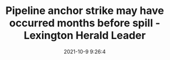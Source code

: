 ---
"title": "Pipeline anchor strike may have occurred months before spill - Lexington Herald Leader"
"date": "2021-10-9 9:26:4"
"feed_name": "GOOGLENEWSDRILLING"
"feed_website": "https://news.google.com/search?q=drilling%2Bincident&hl=en-US&gl=US&ceid=US:en"
"feed_rss": "https://news.google.com/rss/search?q=drilling%2Bincident&hl=en-US&gl=US&ceid=US:en"
"link": "https://www.kentucky.com/news/business/article254853762.html"
"source": "{'href': 'https://www.kentucky.com', 'title': 'Lexington Herald Leader'}"
"file": "_posts/2021-1-1-71fc2e6662989b2cff2f04d5acde4cad417df3da.md"
"accident": "1"
"drilling": "1"
"dead": "0"
"injured": "0"
"arrested": "0"
"place": "unknown place"
"where": "unknown site"
"causes": "unknown"
"place_uri": "unknown place"
---